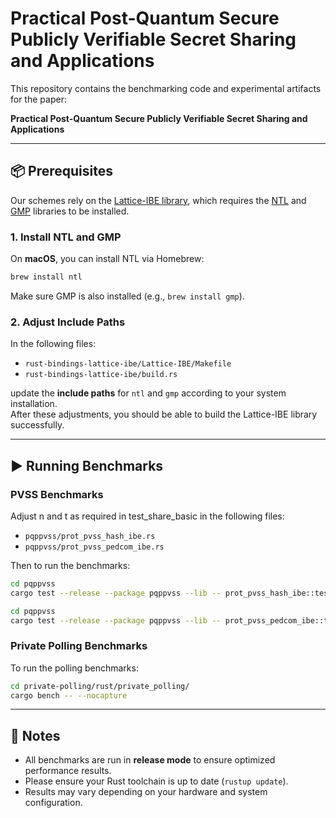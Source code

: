 # Practical Post-Quantum Secure Publicly Verifiable Secret Sharing and Applications

This repository contains the benchmarking code and experimental artifacts for the paper:

**Practical Post-Quantum Secure Publicly Verifiable Secret Sharing and Applications**

---

## 📦 Prerequisites

Our schemes rely on the [Lattice-IBE library](https://github.com/tprest/Lattice-IBE), which requires the [NTL](https://www.shoup.net/ntl/) and [GMP](https://gmplib.org/) libraries to be installed.

### 1. Install NTL and GMP

On **macOS**, you can install NTL via Homebrew:

```bash
brew install ntl
```

Make sure GMP is also installed (e.g., `brew install gmp`).

### 2. Adjust Include Paths

In the following files:

- `rust-bindings-lattice-ibe/Lattice-IBE/Makefile`  
- `rust-bindings-lattice-ibe/build.rs`  

update the **include paths** for `ntl` and `gmp` according to your system installation.  
After these adjustments, you should be able to build the Lattice-IBE library successfully.

---

## ▶️ Running Benchmarks

### PVSS Benchmarks

Adjust n and t as required in test_share_basic in the following files:

- `pqppvss/prot_pvss_hash_ibe.rs`  
- `pqppvss/prot_pvss_pedcom_ibe.rs`  

Then to run the benchmarks:

```bash
cd pqppvss
cargo test --release --package pqppvss --lib -- prot_pvss_hash_ibe::tests::test_share_basic --exact --show-output
```


```bash
cd pqppvss
cargo test --release --package pqppvss --lib -- prot_pvss_pedcom_ibe::tests::test_share_basic --exact --show-output
```

### Private Polling Benchmarks

To run the polling benchmarks:

```bash
cd private-polling/rust/private_polling/
cargo bench -- --nocapture
```

---

## 📖 Notes

- All benchmarks are run in **release mode** to ensure optimized performance results.  
- Please ensure your Rust toolchain is up to date (`rustup update`).  
- Results may vary depending on your hardware and system configuration.  

